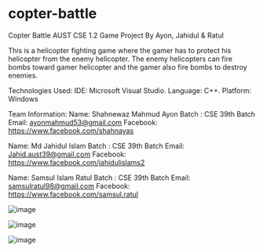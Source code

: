 # copter-battle

Copter Battle 
AUST CSE 1.2 Game Project By Ayon, Jahidul & Ratul

This is a helicopter fighting game where the gamer has to protect his helicopter from the enemy helicopter. The enemy helicopters can fire bombs toward gamer helicopter and the gamer also fire bombs to destroy enemies. 

Technologies Used:
IDE: Microsoft Visual Studio. 
Language: C++. 
Platform: Windows

Team Information:
Name: Shahnewaz Mahmud Ayon 
Batch : CSE 39th Batch
Email: ayonmahmud53@gmail.com 
Facebook: https://www.facebook.com/shahnayas 

Name: Md Jahidul Islam 
Batch : CSE 39th Batch
Email: Jahid.aust39@gmail.com 
Facebook: https://www.facebook.com/jahidulislams2 

Name: Samsul Islam Ratul 
Batch : CSE 39th Batch
Email: samsulratul98@gmail.com 
Facebook: https://www.facebook.com/samsul.ratul


![image](https://user-images.githubusercontent.com/39572828/152301673-90c7b598-ec59-468c-86ec-f7e4b41b7a85.png)

![image](https://user-images.githubusercontent.com/39572828/152301741-6570648e-2f31-44d0-bc73-8045b1f25c61.png)

![image](https://user-images.githubusercontent.com/39572828/152301889-f583786a-ddb9-421c-9a66-193f20032316.png)
